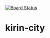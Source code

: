 [![Board Status](https://dev.azure.com/liu1044775469/ecda3b09-0ac3-4a8e-805e-3fbae4b2af45/e487aacd-326c-4537-bb1f-690ac9e9effb/_apis/work/boardbadge/5597add6-ea82-4e67-8876-19e1c1fd1bd6)](https://dev.azure.com/liu1044775469/ecda3b09-0ac3-4a8e-805e-3fbae4b2af45/_boards/board/t/e487aacd-326c-4537-bb1f-690ac9e9effb/Microsoft.RequirementCategory)
# kirin-city